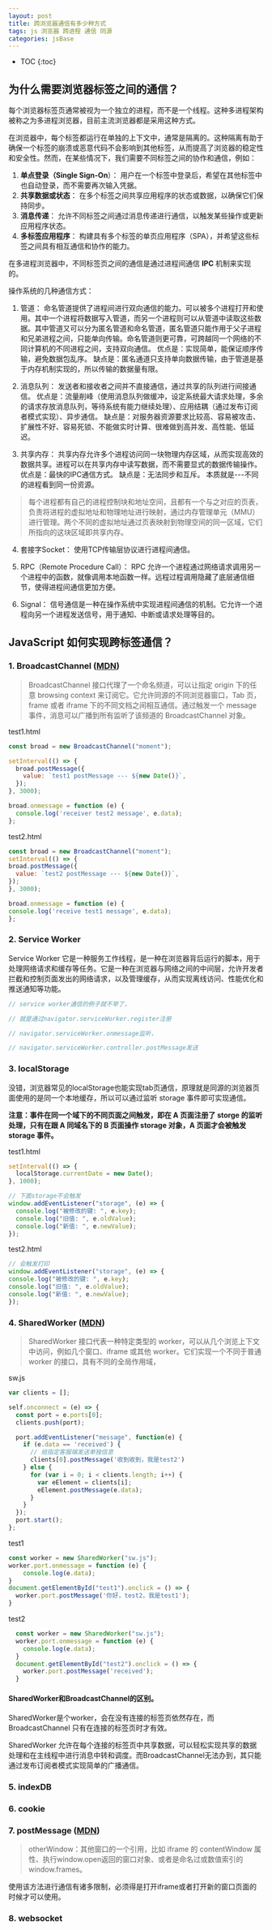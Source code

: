 ```yaml
---
layout: post
title: 跨浏览器通信有多少种方式
tags: js 浏览器 跨进程 通信 同源
categories: jsBase
---
```


* TOC 
{:toc}

## 为什么需要浏览器标签之间的通信？

每个浏览器标签页通常被视为一个独立的进程，而不是一个线程。这种多进程架构被称之为多进程浏览器，目前主流浏览器都是采用这种方式。

在浏览器中，每个标签都运行在单独的上下文中，通常是隔离的。这种隔离有助于确保一个标签的崩溃或恶意代码不会影响到其他标签，从而提高了浏览器的稳定性和安全性。然而，在某些情况下，我们需要不同标签之间的协作和通信，例如：

1. **单点登录（Single Sign-On**）： 用户在一个标签中登录后，希望在其他标签中也自动登录，而不需要再次输入凭据。
2. **共享数据或状态**： 在多个标签之间共享应用程序的状态或数据，以确保它们保持同步。
3. **消息传递**： 允许不同标签之间通过消息传递进行通信，以触发某些操作或更新应用程序状态。
4. **多标签应用程序**： 构建具有多个标签的单页应用程序（SPA），并希望这些标签之间具有相互通信和协作的能力。

在多进程浏览器中，不同标签页之间的通信是通过进程间通信 **IPC** 机制来实现的。

操作系统的几种通信方式：

1. 管道：
命名管道提供了进程间进行双向通信的能力。可以被多个进程打开和使用。其中一个进程将数据写入管道，而另一个进程则可以从管道中读取这些数据。其中管道又可以分为匿名管道和命名管道，匿名管道只能作用于父子进程和兄弟进程之间，只能单向传输。命名管道则更可靠，可跨越同一个网络的不同计算机的不同进程之间，支持双向通信。
优点是：实现简单，能保证顺序传输，避免数据包乱序。
缺点是：匿名通道只支持单向数据传输，由于管道是基于内存机制实现的，所以传输的数据量有限。

2. 消息队列：
发送者和接收者之间并不直接通信，通过共享的队列进行间接通信。
优点是：流量削峰（使用消息队列做缓冲，设定系统最大请求处理，多余的请求存放消息队列，等待系统有能力继续处理）、应用结耦（通过发布订阅者模式实现）、异步通信。
缺点是：对服务器资源要求比较高、容易被攻击、扩展性不好、容易死锁、不能做实时计算、很难做到高并发、高性能、低延迟。

3. 共享内存：
共享内存允许多个进程访问同一块物理内存区域，从而实现高效的数据共享。进程可以在共享内存中读写数据，而不需要显式的数据传输操作。
优点是：最快的IPC通信方式。
缺点是：无法同步和互斥。
本质就是---不同的进程看到同一份资源。
> 每个进程都有自己的进程控制块和地址空间，且都有一个与之对应的页表，负责将进程的虚拟地址和物理地址进行映射，通过内存管理单元（MMU）进行管理。两个不同的虚拟地址通过页表映射到物理空间的同一区域，它们所指向的这块区域即共享内存。

4. 套接字Socket：
使用TCP传输层协议进行进程间通信。

5. RPC（Remote Procedure Call）：
RPC 允许一个进程通过网络请求调用另一个进程中的函数，就像调用本地函数一样。远程过程调用隐藏了底层通信细节，使得进程间通信更加方便。

6. Signal：
信号通信是一种在操作系统中实现进程间通信的机制。它允许一个进程向另一个进程发送信号，用于通知、中断或请求处理等目的。


## JavaScript 如何实现跨标签通信？

### 1. BroadcastChannel ([MDN](https://developer.mozilla.org/zh-CN/docs/Web/API/BroadcastChannel))
> BroadcastChannel 接口代理了一个命名频道，可以让指定 origin 下的任意 browsing context 来订阅它。它允许同源的不同浏览器窗口，Tab 页，frame 或者 iframe 下的不同文档之间相互通信。通过触发一个 message 事件，消息可以广播到所有监听了该频道的 BroadcastChannel 对象。

test1.html

```js
const broad = new BroadcastChannel("moment");

setInterval(() => {
  broad.postMessage({
    value: `test1 postMessage --- ${new Date()}`,
  });
}, 3000);

broad.onmessage = function (e) {
  console.log('receiver test2 message', e.data);
};
```

test2.html

```js
const broad = new BroadcastChannel("moment");
setInterval(() => {
broad.postMessage({
  value: `test2 postMessage --- ${new Date()}`,
});
}, 3000);

broad.onmessage = function (e) {
console.log('receive test1 message', e.data);
};
```

### 2. Service Worker

Service Worker 它是一种服务工作线程，是一种在浏览器背后运行的脚本，用于处理网络请求和缓存等任务。它是一种在浏览器与网络之间的中间层，允许开发者拦截和控制页面发出的网络请求，以及管理缓存，从而实现离线访问、性能优化和推送通知等功能。

```js
// service worker通信的例子就不举了，

// 就是通过navigator.serviceWorker.register注册

// navigator.serviceWorker.onmessage监听，

// navigator.serviceWorker.controller.postMessage发送
```


### 3. localStorage

没错，浏览器常见的localStorage也能实现tab页通信，原理就是同源的浏览器页面使用的是同一个本地缓存，所以可以通过监听 storage 事件即可实现通信。

**注意：事件在同一个域下的不同页面之间触发，即在 A 页面注册了 storge 的监听处理，只有在跟 A 同域名下的 B 页面操作 storage 对象，A 页面才会被触发 storage 事件。**

test1.html

```js
setInterval(() => {
  localStorage.currentDate = new Date();
}, 1000);

// 下面storage不会触发
window.addEventListener("storage", (e) => {
  console.log("被修改的键: ", e.key);
  console.log("旧值: ", e.oldValue);
  console.log("新值: ", e.newValue);
});
```

test2.html

```js
// 会触发打印
window.addEventListener("storage", (e) => {
console.log("被修改的键: ", e.key);
console.log("旧值: ", e.oldValue);
console.log("新值: ", e.newValue);
});
```

### 4. SharedWorker ([MDN](https://developer.mozilla.org/zh-CN/docs/Web/API/SharedWorker))

> SharedWorker 接口代表一种特定类型的 worker，可以从几个浏览上下文中访问，例如几个窗口、iframe 或其他 worker。它们实现一个不同于普通 worker 的接口，具有不同的全局作用域，

sw.js

```js
var clients = [];

self.onconnect = (e) => {
  const port = e.ports[0];
  clients.push(port);

  port.addEventListener("message", function(e) {
    if (e.data == 'received') {
      // 给指定客服端发送单独信息
      clients[0].postMessage('收到收到，我是test2')
    } else {
      for (var i = 0; i < clients.length; i++) {
        var eElement = clients[i];
        eElement.postMessage(e.data);
      }
    }
  });
  port.start();
};
```
test1

```js
const worker = new SharedWorker("sw.js");
worker.port.onmessage = function (e) {
    console.log(e.data);
}
document.getElementById("test1").onclick = () => {
  worker.port.postMessage('你好，test2，我是test1');
}
```

test2 

```js
  const worker = new SharedWorker("sw.js");
  worker.port.onmessage = function (e) {
    console.log(e.data);
  }
  document.getElementById("test2").onclick = () => {
    worker.port.postMessage('received');
  }
```

#### SharedWorker和BroadcastChannel的区别。

SharedWorker是个worker，会在没有连接的标签页依然存在，而 BroadcastChannel 只有在连接的标签页时才有效。

SharedWorker 允许在每个连接的标签页中共享数据，可以轻松实现共享的数据处理和在主线程中进行消息中转和调度。而BroadcastChannel无法办到，其只能通过发布订阅者模式实现简单的广播通信。


### 5. indexDB

### 6. cookie

### 7. postMessage ([MDN](https://developer.mozilla.org/zh-CN/docs/Web/API/Window/postMessage))

> otherWindow：其他窗口的一个引用，比如 iframe 的 contentWindow 属性、执行window.open返回的窗口对象、或者是命名过或数值索引的window.frames。

使用该方法进行通信有诸多限制，必须得是打开iframe或者打开新的窗口页面的时候才可以使用。

### 8. websocket



